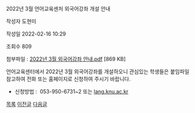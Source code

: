 
2022년 3월 언어교육센처 외국어강좌 개설 안내





작성자
도현미


작성일
2022-02-16 10:29


조회수
809


첨부파일 : [2022년 3월 외국어강좌 안내.pdf](https://computer.knu.ac.kr/pack/bbs/down.php?f_name=Q0dUVllEWVddVXBMeRAYblNAQw==&o_name=2022년3월외국어강좌안내.pdf&tbl=Site_BBS_25) [869 KB]


﻿언어교육센터에서 2022년 3월 외국어강좌를 개설하오니 관심있는 학생들은 붙임파일 참고하여 전화 또는 홈페이지로 신청하여 주시기 바랍니다.

  


- 신청방법 :  053-950-6731~2 또는 [lang.knu.ac.kr](http://lang.knu.ac.kr)

  
  








[목록](https://computer.knu.ac.kr/06_sub/02_sub.html?key=&keyfield=&category=&page=1&bbs_code=Site_BBS_25)
[이전글](https://computer.knu.ac.kr/06_sub/02_sub.html?bbs_cmd=view&page=1&key=&keyfield=&category=&no=3697&bbs_code=Site_BBS_25)
[다음글](https://computer.knu.ac.kr/06_sub/02_sub.html?bbs_cmd=view&page=1&key=&keyfield=&category=&no=3699&bbs_code=Site_BBS_25)

















 